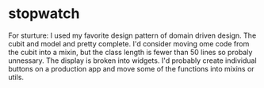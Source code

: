 # stopwatch

For sturture: I used my favorite design pattern of domain driven design. The cubit and model and pretty complete. I'd consider moving ome code from the cubit into a mixin, but the class length is fewer than 50 lines so probaly unnessary. The display is broken into widgets. I'd probably create individual buttons on a production app and move some of the functions into mixins or utils.
